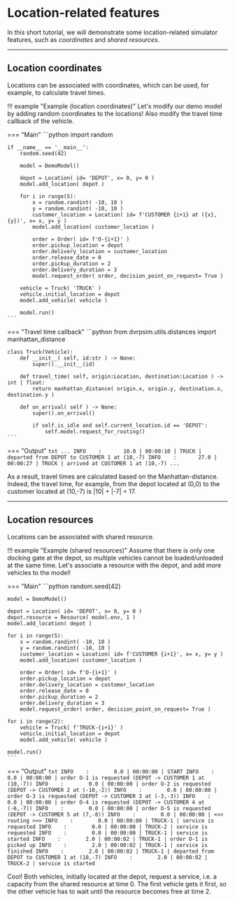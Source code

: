 # Location-related features

In this short tutorial, we will demonstrate some location-related simulator features, such as *coordinates* and *shared resources*.

***

## Location coordinates

Locations can be associated with coordinates, which can be used, for example, to calculate travel times.

!!! example "Example (location coordinates)"
    Let's modify our demo model by adding random coordinates to the locations!
    Also modify the travel time callback of the vehicle.

=== "Main"
    ```python
    import random

    if __name__ == '__main__':
        random.seed(42)

        model = DemoModel()

        depot = Location( id= 'DEPOT', x= 0, y= 0 )
        model.add_location( depot )

        for i in range(5):
            x = random.randint( -10, 10 )
            y = random.randint( -10, 10 )
            customer_location = Location( id= f'CUSTOMER {i+1} at ({x},{y})', x= x, y= y )
            model.add_location( customer_location )

            order = Order( id= f'O-{i+1}' )
            order.pickup_location = depot
            order.delivery_location = customer_location
            order.release_date = 0
            order.pickup_duration = 2
            order.delivery_duration = 3
            model.request_order( order, decision_point_on_request= True )

        vehicle = Truck( 'TRUCK' )
        vehicle.initial_location = depot
        model.add_vehicle( vehicle )

        model.run()
    ```

=== "Travel time callback"
    ```python
    from dvrpsim.utils.distances import manhattan_distance

    class Truck(Vehicle):
        def __init__( self, id:str ) -> None:
            super().__init__(id)

        def travel_time( self, origin:Location, destination:Location ) -> int | float:
            return manhattan_distance( origin.x, origin.y, destination.x, destination.y )
            
        def on_arrival( self ) -> None:
            super().on_arrival()

            if self.is_idle and self.current_location.id == 'DEPOT':
                self.model.request_for_routing()
    ```

=== "Output"
    ```txt
    ...
    INFO    :       10.0 | 00:00:10 | TRUCK | departed from DEPOT to CUSTOMER 1 at (10,-7)
    INFO    :       27.0 | 00:00:27 | TRUCK | arrived at CUSTOMER 1 at (10,-7)
    ...
    ```    

As a result, travel times are calculated based on the Manhattan-distance.
Indeed, the travel time, for example, from the depot located at (0,0) to the customer located at (10,-7) is |10| + |-7| = 17.

***

## Location resources

Locations can be associated with shared resource.

!!! example "Example (shared resources)"
    Assume that there is only one docking gate at the depot, so multiple vehicles cannot be loaded/unloaded at the same time.
    Let's associate a resource with the depot, and add more vehicles to the model!

=== "Main"
    ```python
    random.seed(42)

    model = DemoModel()

    depot = Location( id= 'DEPOT', x= 0, y= 0 )
    depot.resource = Resource( model.env, 1 )
    model.add_location( depot )

    for i in range(5):
        x = random.randint( -10, 10 )
        y = random.randint( -10, 10 )
        customer_location = Location( id= f'CUSTOMER {i+1}', x= x, y= y )
        model.add_location( customer_location )

        order = Order( id= f'O-{i+1}' )
        order.pickup_location = depot
        order.delivery_location = customer_location
        order.release_date = 0
        order.pickup_duration = 2
        order.delivery_duration = 3
        model.request_order( order, decision_point_on_request= True )

    for i in range(2):
        vehicle = Truck( f'TRUCK-{i+1}' )
        vehicle.initial_location = depot
        model.add_vehicle( vehicle )

    model.run()
    ```

=== "Output"
    ```txt
    INFO    :        0.0 | 00:00:00 | START
    INFO    :        0.0 | 00:00:00 | order O-1 is requested (DEPOT -> CUSTOMER 1 at (10,-7))
    INFO    :        0.0 | 00:00:00 | order O-2 is requested (DEPOT -> CUSTOMER 2 at (-10,-2))
    INFO    :        0.0 | 00:00:00 | order O-3 is requested (DEPOT -> CUSTOMER 3 at (-3,-3))
    INFO    :        0.0 | 00:00:00 | order O-4 is requested (DEPOT -> CUSTOMER 4 at (-6,-7))
    INFO    :        0.0 | 00:00:00 | order O-5 is requested (DEPOT -> CUSTOMER 5 at (7,-8))
    INFO    :        0.0 | 00:00:00 | <<< routing >>>
    INFO    :        0.0 | 00:00:00 | TRUCK-1 | service is requested
    INFO    :        0.0 | 00:00:00 | TRUCK-2 | service is requested
    INFO    :        0.0 | 00:00:00 | TRUCK-1 | service is started
    INFO    :        2.0 | 00:00:02 | TRUCK-1 | order O-1 is picked up
    INFO    :        2.0 | 00:00:02 | TRUCK-1 | service is finished
    INFO    :        2.0 | 00:00:02 | TRUCK-1 | departed from DEPOT to CUSTOMER 1 at (10,-7)
    INFO    :        2.0 | 00:00:02 | TRUCK-2 | service is started
    ```

Cool! Both vehicles, initially located at the depot, request a service, i.e. a capacity from the shared resource at time 0.
The first vehicle gets it first, so the other vehicle has to wait until the resource becomes free at time 2.
